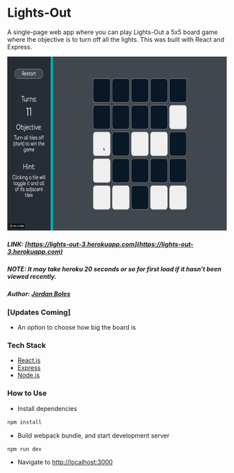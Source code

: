 # Lights-Out
A single-page web app where you can play Lights-Out a 5x5 board game where the objective is to turn off all the lights. This was built with React and Express.

<img src="https://github.com/jboles31/Lights-Out/blob/master/Lights-Out-Demo.gif" alt="CF-Demo" width="800" height="400">

##### LINK: [https://lights-out-3.herokuapp.com](https://lights-out-3.herokuapp.com)

##### NOTE: It may take heroku 20 seconds or so for first load if it hasn't been viewed recently.

##### Author: *[Jordan Boles](https://github.com/jboles31)*

### [Updates Coming]
* An option to choose how big the board is

### Tech Stack
* [React.js](https://reactjs.org/)
* [Express](https://expressjs.com)
* [Node.js](https://nodejs.org/en/)

### How to Use

* Install dependencies
```bash
npm install
```
* Build webpack bundle, and start development server
```bash
npm run dev
```

* Navigate to [http://localhost:3000](http://localhost:3000)